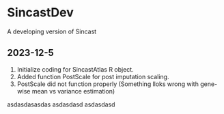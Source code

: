 # SincastDev
A developing version of Sincast

## 2023-12-5
1. Initialize coding for SincastAtlas R object.
2. Added function PostScale for post imputation scaling.
3. PostScale did not function properly (Something lloks wrong with gene-wise mean vs variance estimation)

asdasdasasdas
asdasdasd
asdasdasd